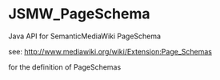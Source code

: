 JSMW_PageSchema
===============

Java API for SemanticMediaWiki PageSchema

see:
http://www.mediawiki.org/wiki/Extension:Page_Schemas

for the definition of PageSchemas